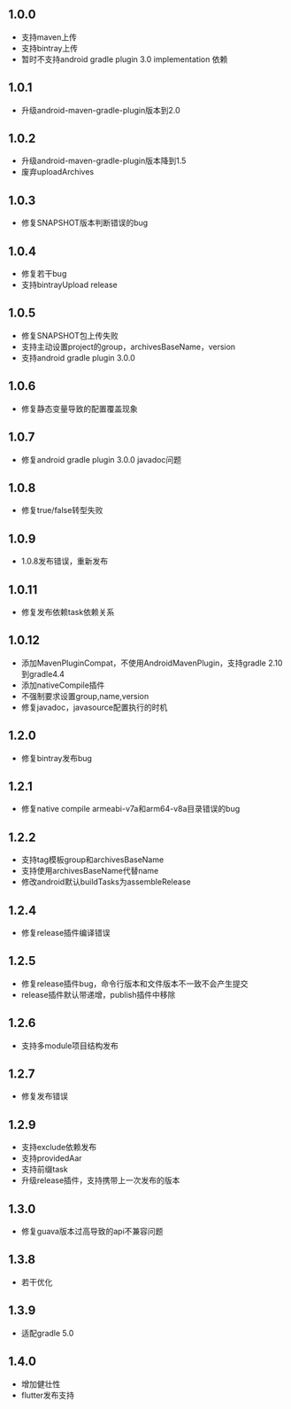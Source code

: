 1.0.0
---------------
 
  - 支持maven上传
  - 支持bintray上传
  - 暂时不支持android gradle plugin 3.0 implementation 依赖
  
1.0.1
---------------
 
  - 升级android-maven-gradle-plugin版本到2.0

1.0.2
---------------
 
  - 升级android-maven-gradle-plugin版本降到1.5
  - 废弃uploadArchives
  
1.0.3
---------------
 
  - 修复SNAPSHOT版本判断错误的bug
  
1.0.4
---------------
 
  - 修复若干bug
  - 支持bintrayUpload release
 
1.0.5
---------------
 
  - 修复SNAPSHOT包上传失败
  - 支持主动设置project的group，archivesBaseName，version
  - 支持android gradle plugin 3.0.0
  
1.0.6
---------------
 
  - 修复静态变量导致的配置覆盖现象
  
1.0.7
---------------
 
  - 修复android gradle plugin 3.0.0 javadoc问题
  
1.0.8
---------------
 
  - 修复true/false转型失败
  
1.0.9
---------------
 
  - 1.0.8发布错误，重新发布
  
1.0.11
---------------
 
  - 修复发布依赖task依赖关系
  
1.0.12
---------------
 
  - 添加MavenPluginCompat，不使用AndroidMavenPlugin，支持gradle 2.10到gradle4.4
  - 添加nativeCompile插件
  - 不强制要求设置group,name,version
  - 修复javadoc，javasource配置执行的时机
  
1.2.0
---------------
 
  - 修复bintray发布bug

  
1.2.1
---------------
 
  - 修复native compile armeabi-v7a和arm64-v8a目录错误的bug
  
  
1.2.2
---------------
 
  - 支持tag模板group和archivesBaseName
  - 支持使用archivesBaseName代替name
  - 修改android默认buildTasks为assembleRelease
  
  
1.2.4
---------------
  - 修复release插件编译错误
  
  
1.2.5
---------------
  - 修复release插件bug，命令行版本和文件版本不一致不会产生提交
  - release插件默认带递增，publish插件中移除
  
1.2.6
---------------
  - 支持多module项目结构发布

  
1.2.7
---------------
  - 修复发布错误
  
1.2.9
---------------
  - 支持exclude依赖发布
  - 支持providedAar
  - 支持前缀task
  - 升级release插件，支持携带上一次发布的版本
  
1.3.0
---------------
  - 修复guava版本过高导致的api不兼容问题

1.3.8
---------------
  - 若干优化
  
1.3.9
---------------
  - 适配gradle 5.0
  
1.4.0
---------------
  - 增加健壮性
  - flutter发布支持